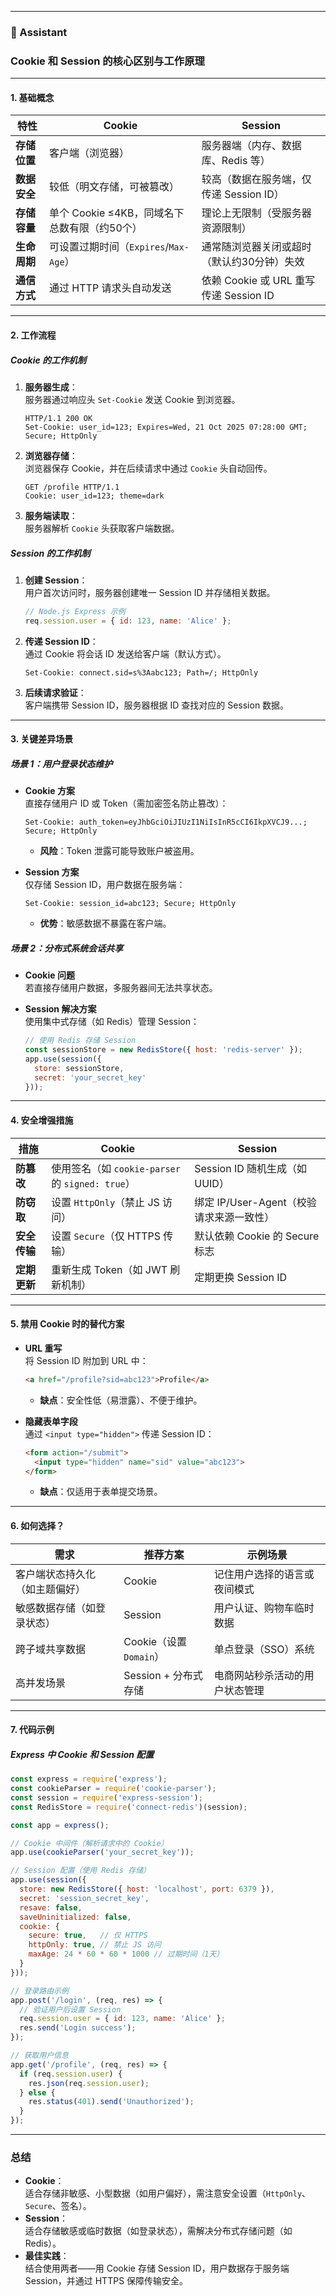 
---
### 🤖 Assistant

### **Cookie 和 Session 的核心区别与工作原理**

---

#### **1. 基础概念**
| **特性**       | **Cookie**                                  | **Session**                                  |
|----------------|---------------------------------------------|----------------------------------------------|
| **存储位置**   | 客户端（浏览器）                            | 服务器端（内存、数据库、Redis 等）           |
| **数据安全**   | 较低（明文存储，可被篡改）                  | 较高（数据在服务端，仅传递 Session ID）      |
| **存储容量**   | 单个 Cookie ≤4KB，同域名下总数有限（约50个）| 理论上无限制（受服务器资源限制）             |
| **生命周期**   | 可设置过期时间（`Expires`/`Max-Age`）       | 通常随浏览器关闭或超时（默认约30分钟）失效   |
| **通信方式**   | 通过 HTTP 请求头自动发送                    | 依赖 Cookie 或 URL 重写传递 Session ID       |

---

#### **2. 工作流程**
##### **Cookie 的工作机制**
1. **服务器生成**：  
   服务器通过响应头 `Set-Cookie` 发送 Cookie 到浏览器。
   ```http
   HTTP/1.1 200 OK
   Set-Cookie: user_id=123; Expires=Wed, 21 Oct 2025 07:28:00 GMT; Secure; HttpOnly
   ```
2. **浏览器存储**：  
   浏览器保存 Cookie，并在后续请求中通过 `Cookie` 头自动回传。
   ```http
   GET /profile HTTP/1.1
   Cookie: user_id=123; theme=dark
   ```
3. **服务端读取**：  
   服务器解析 `Cookie` 头获取客户端数据。

##### **Session 的工作机制**
1. **创建 Session**：  
   用户首次访问时，服务器创建唯一 Session ID 并存储相关数据。
   ```javascript
   // Node.js Express 示例
   req.session.user = { id: 123, name: 'Alice' };
   ```
2. **传递 Session ID**：  
   通过 Cookie 将会话 ID 发送给客户端（默认方式）。
   ```http
   Set-Cookie: connect.sid=s%3Aabc123; Path=/; HttpOnly
   ```
3. **后续请求验证**：  
   客户端携带 Session ID，服务器根据 ID 查找对应的 Session 数据。

---

#### **3. 关键差异场景**
##### **场景 1：用户登录状态维护**
- **Cookie 方案**  
  直接存储用户 ID 或 Token（需加密签名防止篡改）：
  ```http
  Set-Cookie: auth_token=eyJhbGciOiJIUzI1NiIsInR5cCI6IkpXVCJ9...; Secure; HttpOnly
  ```
  - **风险**：Token 泄露可能导致账户被盗用。
  
- **Session 方案**  
  仅存储 Session ID，用户数据在服务端：
  ```http
  Set-Cookie: session_id=abc123; Secure; HttpOnly
  ```
  - **优势**：敏感数据不暴露在客户端。

##### **场景 2：分布式系统会话共享**
- **Cookie 问题**  
  若直接存储用户数据，多服务器间无法共享状态。

- **Session 解决方案**  
  使用集中式存储（如 Redis）管理 Session：
  ```javascript
  // 使用 Redis 存储 Session
  const sessionStore = new RedisStore({ host: 'redis-server' });
  app.use(session({
    store: sessionStore,
    secret: 'your_secret_key'
  }));
  ```

---

#### **4. 安全增强措施**
| **措施**          | **Cookie**                              | **Session**                              |
|--------------------|-----------------------------------------|------------------------------------------|
| **防篡改**        | 使用签名（如 `cookie-parser` 的 `signed: true`） | Session ID 随机生成（如 UUID）           |
| **防窃取**        | 设置 `HttpOnly`（禁止 JS 访问）         | 绑定 IP/User-Agent（校验请求来源一致性） |
| **安全传输**      | 设置 `Secure`（仅 HTTPS 传输）          | 默认依赖 Cookie 的 Secure 标志           |
| **定期更新**      | 重新生成 Token（如 JWT 刷新机制）       | 定期更换 Session ID                      |

---

#### **5. 禁用 Cookie 时的替代方案**
- **URL 重写**  
  将 Session ID 附加到 URL 中：
  ```html
  <a href="/profile?sid=abc123">Profile</a>
  ```
  - **缺点**：安全性低（易泄露）、不便于维护。

- **隐藏表单字段**  
  通过 `<input type="hidden">` 传递 Session ID：
  ```html
  <form action="/submit">
    <input type="hidden" name="sid" value="abc123">
  </form>
  ```
  - **缺点**：仅适用于表单提交场景。

---

#### **6. 如何选择？**
| **需求**                     | **推荐方案**            | **示例场景**                     |
|------------------------------|-------------------------|----------------------------------|
| 客户端状态持久化（如主题偏好）| Cookie                  | 记住用户选择的语言或夜间模式     |
| 敏感数据存储（如登录状态）    | Session                 | 用户认证、购物车临时数据         |
| 跨子域共享数据               | Cookie（设置 `Domain`） | 单点登录（SSO）系统              |
| 高并发场景                   | Session + 分布式存储    | 电商网站秒杀活动的用户状态管理   |

---

#### **7. 代码示例**
##### **Express 中 Cookie 和 Session 配置**
```javascript
const express = require('express');
const cookieParser = require('cookie-parser');
const session = require('express-session');
const RedisStore = require('connect-redis')(session);

const app = express();

// Cookie 中间件（解析请求中的 Cookie）
app.use(cookieParser('your_secret_key'));

// Session 配置（使用 Redis 存储）
app.use(session({
  store: new RedisStore({ host: 'localhost', port: 6379 }),
  secret: 'session_secret_key',
  resave: false,
  saveUninitialized: false,
  cookie: { 
    secure: true,   // 仅 HTTPS
    httpOnly: true, // 禁止 JS 访问
    maxAge: 24 * 60 * 60 * 1000 // 过期时间（1天）
  }
}));

// 登录路由示例
app.post('/login', (req, res) => {
  // 验证用户后设置 Session
  req.session.user = { id: 123, name: 'Alice' };
  res.send('Login success');
});

// 获取用户信息
app.get('/profile', (req, res) => {
  if (req.session.user) {
    res.json(req.session.user);
  } else {
    res.status(401).send('Unauthorized');
  }
});
```

---

### **总结**
- **Cookie**：  
  适合存储非敏感、小型数据（如用户偏好），需注意安全设置（`HttpOnly`、`Secure`、签名）。
- **Session**：  
  适合存储敏感或临时数据（如登录状态），需解决分布式存储问题（如 Redis）。  
- **最佳实践**：  
  结合使用两者——用 Cookie 存储 Session ID，用户数据存于服务端 Session，并通过 HTTPS 保障传输安全。